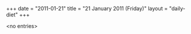 +++
date = "2011-01-21"
title = "21 January 2011 (Friday)"
layout = "daily-diet"
+++

\<no entries\>